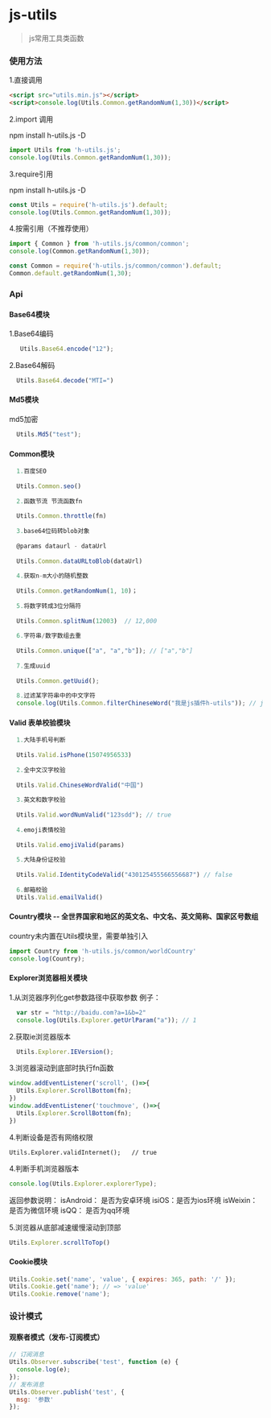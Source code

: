 # js-utils

> js常用工具类函数

### 使用方法
1.直接调用
```html
<script src="utils.min.js"></script>
<script>console.log(Utils.Common.getRandomNum(1,30))</script>
```
2.import 调用

npm install h-utils.js -D
```javascript
import Utils from 'h-utils.js';
console.log(Utils.Common.getRandomNum(1,30));
```

3.require引用

npm install h-utils.js -D
```javascript
const Utils = require('h-utils.js').default;
console.log(Utils.Common.getRandomNum(1,30));
```

4.按需引用（不推荐使用）
```javascript
import { Common } from 'h-utils.js/common/common';
console.log(Common.getRandomNum(1,30));

const Common = require('h-utils.js/common/common').default;
Common.default.getRandomNum(1,30);
```

### Api
#### Base64模块
  1.Base64编码
```javascript
   Utils.Base64.encode("12");
```

  2.Base64解码
```javascript
  Utils.Base64.decode("MTI=")
```

  
#### Md5模块
  md5加密
```javascript
  Utils.Md5("test");
```
  
#### Common模块
```javascript
  1.百度SEO
  
  Utils.Common.seo()
  
  2.函数节流 节流函数fn
  
  Utils.Common.throttle(fn)
  
  3.base64位码转blob对象
  
  @params dataurl - dataUrl
  
  Utils.Common.dataURLtoBlob(dataUrl)
  
  4.获取n-m大小的随机整数
  
  Utils.Common.getRandomNum(1, 10)；
  
  5.将数字转成3位分隔符
  
  Utils.Common.splitNum(12003)  // 12,000
  
  6.字符串/数字数组去重
  
  Utils.Common.unique(["a", "a","b"]); // ["a","b"]
  
  7.生成uuid
  
  Utils.Common.getUuid();
  
  8.过滤某字符串中的中文字符
  console.log(Utils.Common.filterChineseWord("我是js插件h-utils")); // jsh-utils
```
  
#### Valid 表单校验模块
```javascript
  1.大陆手机号判断
  
  Utils.Valid.isPhone(15074956533)
  
  2.全中文汉字校验
  
  Utils.Valid.ChineseWordValid("中国")
  
  3.英文和数字校验
  
  Utils.Valid.wordNumValid("123sdd"); // true
  
  4.emoji表情校验
  
  Utils.Valid.emojiValid(params)
  
  5.大陆身份证校验
  
  Utils.Valid.IdentityCodeValid("430125455566556687") // false
  
  6.邮箱校验
  Utils.Valid.emailValid()
```
  
#### Country模块 -- 全世界国家和地区的英文名、中文名、英文简称、国家区号数组
country未内置在Utils模块里，需要单独引入
```javascript
import Country from 'h-utils.js/common/worldCountry'
console.log(Country);
```
  
#### Explorer浏览器相关模块
  1.从浏览器序列化get参数路径中获取参数
  例子：
```javascript
  var str = "http://baidu.com?a=1&b=2"
  console.log(Utils.Explorer.getUrlParam("a")); // 1
```
  2.获取ie浏览器版本
  ```javascript
    Utils.Explorer.IEVersion();
  ```
  
  3.浏览器滚动到底部时执行fn函数
  ```javascript
  window.addEventListener('scroll', ()=>{
    Utils.Explorer.ScrollBottom(fn);
  })
  window.addEventListener('touchmove', ()=>{
    Utils.Explorer.ScrollBottom(fn);
  })
  ```
  4.判断设备是否有网络权限
  ```
  Utils.Explorer.validInternet();   // true
   ```
  
  
  4.判断手机浏览器版本
  ```javascript
  console.log(Utils.Explorer.explorerType);
   ```
  
  返回参数说明：
    isAndroid： 是否为安卓环境
    isiOS：是否为ios环境
    isWeixin：是否为微信环境
    isQQ： 是否为qq环境
    
  5.浏览器从底部减速缓慢滚动到顶部
  ```javascript
  Utils.Explorer.scrollToTop()
  ```
  
  
#### Cookie模块
```javascript
Utils.Cookie.set('name', 'value', { expires: 365, path: '/' });
Utils.Cookie.get('name'); // => 'value'
Utils.Cookie.remove('name');
```

### 设计模式
#### 观察者模式（发布-订阅模式）
```javascript
// 订阅消息
Utils.Observer.subscribe('test', function (e) {
  console.log(e);
});
// 发布消息
Utils.Observer.publish('test', {
  msg: '参数'
});
```
  
  
  